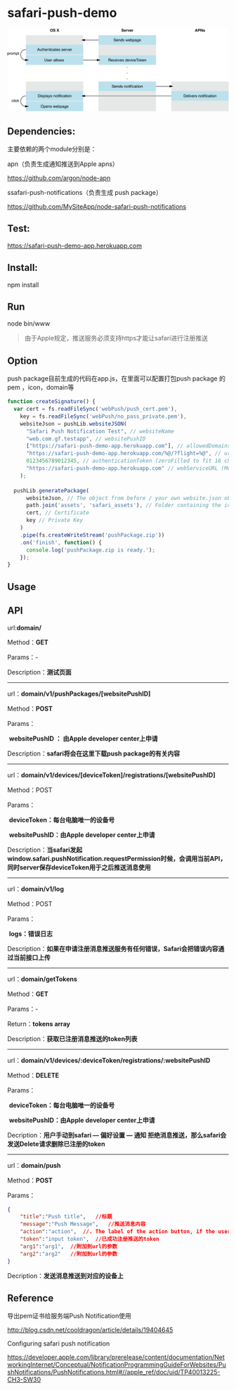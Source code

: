 # safari-push-demo



![](image/safari_notifs_rev_2x.png)





## Dependencies:

主要依赖的两个module分别是：

apn（负责生成通知推送到Apple apns）

https://github.com/argon/node-apn



ssafari-push-notifications（负责生成 push package）

https://github.com/MySiteApp/node-safari-push-notifications



## Test:

https://safari-push-demo-app.herokuapp.com



## Install:

npm install



## Run

node bin/www

> 由于Apple规定，推送服务必须支持https才能让safari进行注册推送



## Option

push package目前生成的代码在app.js，在里面可以配置打包push package 的pem ，icon，domain等

```javascript
function createSignature() {
  var cert = fs.readFileSync('webPush/push_cert.pem'),
    key = fs.readFileSync('webPush/no_pass_private.pem'),
    websiteJson = pushLib.websiteJSON(
      "Safari Push Notification Test", // websiteName 
      "web.com.gf.testapp", // websitePushID 
      ["https://safari-push-demo-app.herokuapp.com"], // allowedDomains 
      "https://safari-push-demo-app.herokuapp.com/%@/?flight=%@", // urlFormatString， 
      0123456789012345, // authenticationToken (zeroFilled to fit 16 chars) 
      "https://safari-push-demo-app.herokuapp.com" // webServiceURL (Must be https!) 
    );

  pushLib.generatePackage(
      websiteJson, // The object from before / your own website.json object
      path.join('assets', 'safari_assets'), // Folder containing the iconset
      cert, // Certificate
      key // Private Key
    )
    .pipe(fs.createWriteStream('pushPackage.zip'))
    .on('finish', function() {
      console.log('pushPackage.zip is ready.');
    });
}	
```



## Usage





## API

url:**domain/**

Method：**GET**

Params：-

Description：**测试页面**

---

url：**domain/v1/pushPackages/[websitePushID]**

Method：**POST**

Params：

​	**websitePushID ： 由Apple developer center上申请**

Description：**safari将会在这里下载push package的有关内容**

---

url：**domain/v1/devices/[deviceToken]/registrations/[websitePushID]**

Method：POST

Params：

​	**deviceToken：每台电脑唯一的设备号**

​	**websitePushID：由Apple developer center上申请**

Description：**当safari发起window.safari.pushNotification.requestPermission时候，会调用当前API，同时server保存deviceToken用于之后推送消息使用**



---

url：**domain/v1/log**

Method：POST

Params：

​	**logs：错误日志**

Description：**如果在申请注册消息推送服务有任何错误，Safari会把错误内容通过当前接口上传**	



---

url：**domain/getTokens**

Method：**GET**

Params：-

Return：**tokens array**

Description：**获取已注册消息推送的token列表**

---

url：**domain/v1/devices/:deviceToken/registrations/:websitePushID**

Method：**DELETE**

Params：

​	**deviceToken：每台电脑唯一的设备号**

​	**websitePushID：由Apple developer center上申请**

Decription：**用户手动到safari — 偏好设置 — 通知 拒绝消息推送，那么safari会发送Delete请求删除已注册的token**

---

url：**domain/push**

Method：**POST**

Params：

```json
{
    "title":"Push title",	//标题
    "message":"Push Message",	//推送消息内容
    "action":"action",	//. The label of the action button, if the user sets the notifications to appear as alerts. This label should be succinct, such as “Details” or “Read more”. If omitted, the default value is “Show”.
    "token":"input token",	//已成功注册推送的token
    "arg1":"arg1",	//附加到url的参数
    "arg2":"arg2"	//附加到url的参数
}
```

Decription：**发送消息推送到对应的设备上**



## Reference

导出pem证书给服务端Push Notification使用     

http://blog.csdn.net/cooldragon/article/details/19404645



Configuring safari push notification      

https://developer.apple.com/library/prerelease/content/documentation/NetworkingInternet/Conceptual/NotificationProgrammingGuideForWebsites/PushNotifications/PushNotifications.html#//apple_ref/doc/uid/TP40013225-CH3-SW30